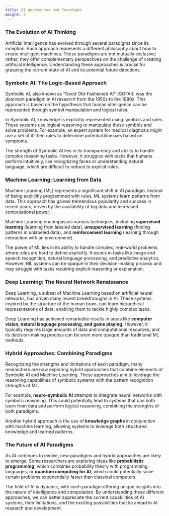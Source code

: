 ```yaml
---
title: AI Approaches and Paradigms
weight: 3
---
```


### The Evolution of AI Thinking

Artificial Intelligence has evolved through several paradigms since its inception. Each approach represents a different philosophy about how to create intelligent machines. These paradigms are not mutually exclusive; rather, they offer complementary perspectives on the challenge of creating artificial intelligence. Understanding these approaches is crucial for grasping the current state of AI and its potential future directions.

### Symbolic AI: The Logic-Based Approach

Symbolic AI, also known as "Good Old-Fashioned AI" (GOFAI), was the dominant paradigm in AI research from the 1950s to the 1980s. This approach is based on the hypothesis that human intelligence can be represented through symbol manipulation and logical rules.

In Symbolic AI, knowledge is explicitly represented using symbols and rules. These systems use logical reasoning to manipulate these symbols and solve problems. For example, an expert system for medical diagnosis might use a set of if-then rules to determine potential illnesses based on symptoms.

The strength of Symbolic AI lies in its transparency and ability to handle complex reasoning tasks. However, it struggles with tasks that humans perform intuitively, like recognizing faces or understanding natural language, which are difficult to reduce to explicit rules.

### Machine Learning: Learning from Data

Machine Learning (ML) represents a significant shift in AI paradigm. Instead of being explicitly programmed with rules, ML systems learn patterns from data. This approach has gained tremendous popularity and success in recent years, driven by the availability of big data and increased computational power.

Machine Learning encompasses various techniques, including **supervised learning** (learning from labeled data), **unsupervised learning** (finding patterns in unlabeled data), and **reinforcement learning** (learning through interaction with an environment).

The power of ML lies in its ability to handle complex, real-world problems where rules are hard to define explicitly. It excels in tasks like image and speech recognition, natural language processing, and predictive analytics. However, ML systems can be opaque in their decision-making process and may struggle with tasks requiring explicit reasoning or explanation.

### Deep Learning: The Neural Network Renaissance

Deep Learning, a subset of Machine Learning based on artificial neural networks, has driven many recent breakthroughs in AI. These systems, inspired by the structure of the human brain, can learn hierarchical representations of data, enabling them to tackle highly complex tasks.

Deep Learning has achieved remarkable results in areas like **computer vision, natural language processing, and game playing**. However, it typically requires large amounts of data and computational resources, and its decision-making process can be even more opaque than traditional ML methods.

### Hybrid Approaches: Combining Paradigms

Recognizing the strengths and limitations of each paradigm, many researchers are now exploring hybrid approaches that combine elements of Symbolic AI and Machine Learning. These approaches aim to leverage the reasoning capabilities of symbolic systems with the pattern recognition strengths of ML.

For example, **neuro-symbolic AI** attempts to integrate neural networks with symbolic reasoning. This could potentially lead to systems that can both learn from data and perform logical reasoning, combining the strengths of both paradigms.

Another hybrid approach is the use of **knowledge graphs** in conjunction with machine learning, allowing systems to leverage both structured knowledge and learned patterns.

### The Future of AI Paradigms

As AI continues to evolve, new paradigms and hybrid approaches are likely to emerge. Some researchers are exploring ideas like **probabilistic programming**, which combines probability theory with programming languages, or **quantum computing for AI**, which could potentially solve certain problems exponentially faster than classical computers.

The field of AI is dynamic, with each paradigm offering unique insights into the nature of intelligence and computation. By understanding these different approaches, we can better appreciate the current capabilities of AI systems, their limitations, and the exciting possibilities that lie ahead in AI research and development.